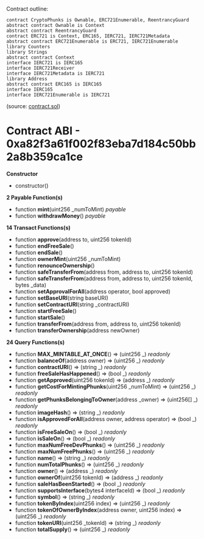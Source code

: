 Contract outline:

```
contract CryptoPhunks is Ownable, ERC721Enumerable, ReentrancyGuard
abstract contract Ownable is Context
abstract contract ReentrancyGuard
contract ERC721 is Context, ERC165, IERC721, IERC721Metadata
abstract contract ERC721Enumerable is ERC721, IERC721Enumerable
library Counters
library Strings
abstract contract Context
interface IERC721 is IERC165
interface IERC721Receiver
interface IERC721Metadata is IERC721
library Address
abstract contract ERC165 is IERC165
interface IERC165
interface IERC721Enumerable is IERC721
```
(source: [contract.sol](contract.sol))


# Contract ABI - 0xa82f3a61f002f83eba7d184c50bb2a8b359ca1ce




**Constructor**

- constructor()

**2 Payable Function(s)**

- function **mint**(uint256 _numToMint) _payable_
- function **withdrawMoney**() _payable_

**14 Transact Functions(s)**

- function **approve**(address to, uint256 tokenId)
- function **endFreeSale**()
- function **endSale**()
- function **ownerMint**(uint256 _numToMint)
- function **renounceOwnership**()
- function **safeTransferFrom**(address from, address to, uint256 tokenId)
- function **safeTransferFrom**(address from, address to, uint256 tokenId, bytes _data)
- function **setApprovalForAll**(address operator, bool approved)
- function **setBaseURI**(string baseURI)
- function **setContractURI**(string _contractURI)
- function **startFreeSale**()
- function **startSale**()
- function **transferFrom**(address from, address to, uint256 tokenId)
- function **transferOwnership**(address newOwner)

**24 Query Functions(s)**

- function **MAX_MINTABLE_AT_ONCE**() ⇒ (uint256 _) _readonly_
- function **balanceOf**(address owner) ⇒ (uint256 _) _readonly_
- function **contractURI**() ⇒ (string _) _readonly_
- function **freeSaleHasHappened**() ⇒ (bool _) _readonly_
- function **getApproved**(uint256 tokenId) ⇒ (address _) _readonly_
- function **getCostForMintingPhunks**(uint256 _numToMint) ⇒ (uint256 _) _readonly_
- function **getPhunksBelongingToOwner**(address _owner) ⇒ (uint256[] _) _readonly_
- function **imageHash**() ⇒ (string _) _readonly_
- function **isApprovedForAll**(address owner, address operator) ⇒ (bool _) _readonly_
- function **isFreeSaleOn**() ⇒ (bool _) _readonly_
- function **isSaleOn**() ⇒ (bool _) _readonly_
- function **maxNumFreeDevPhunks**() ⇒ (uint256 _) _readonly_
- function **maxNumFreePhunks**() ⇒ (uint256 _) _readonly_
- function **name**() ⇒ (string _) _readonly_
- function **numTotalPhunks**() ⇒ (uint256 _) _readonly_
- function **owner**() ⇒ (address _) _readonly_
- function **ownerOf**(uint256 tokenId) ⇒ (address _) _readonly_
- function **saleHasBeenStarted**() ⇒ (bool _) _readonly_
- function **supportsInterface**(bytes4 interfaceId) ⇒ (bool _) _readonly_
- function **symbol**() ⇒ (string _) _readonly_
- function **tokenByIndex**(uint256 index) ⇒ (uint256 _) _readonly_
- function **tokenOfOwnerByIndex**(address owner, uint256 index) ⇒ (uint256 _) _readonly_
- function **tokenURI**(uint256 _tokenId) ⇒ (string _) _readonly_
- function **totalSupply**() ⇒ (uint256 _) _readonly_

